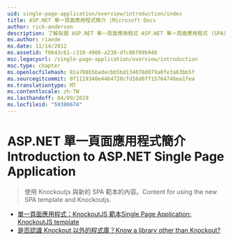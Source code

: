 ```yaml
---
uid: single-page-application/overview/introduction/index
title: ASP.NET 單一頁面應用程式簡介 |Microsoft Docs
author: rick-anderson
description: 了解有關 ASP.NET 單一頁面應用程式 ASP.NET 單一頁面應用程式 (SPA) 可協助您建置應用程式包含大量的用戶端 interacti...
ms.author: riande
ms.date: 11/14/2012
ms.assetid: f0643c61-c310-4906-a238-dfc86f09b940
msc.legacyurl: /single-page-application/overview/introduction
msc.type: chapter
ms.openlocfilehash: 81a708b5badecbb5bd134078d079a0fe3a63bb5f
ms.sourcegitcommit: 0f1119340e4464720cfd16d0ff15764746ea1fea
ms.translationtype: MT
ms.contentlocale: zh-TW
ms.lasthandoff: 04/09/2019
ms.locfileid: "59380674"
---
```

# <a name="introduction-to-aspnet-single-page-application"></a><span data-ttu-id="0273b-103">ASP.NET 單一頁面應用程式簡介</span><span class="sxs-lookup"><span data-stu-id="0273b-103">Introduction to ASP.NET Single Page Application</span></span>

> <span data-ttu-id="0273b-104">使用 Knockoutjs 與新的 SPA 範本的內容。</span><span class="sxs-lookup"><span data-stu-id="0273b-104">Content for using the new SPA template and Knockoutjs.</span></span>


- [<span data-ttu-id="0273b-105">單一頁面應用程式：KnockoutJS 範本</span><span class="sxs-lookup"><span data-stu-id="0273b-105">Single Page Application: KnockoutJS template</span></span>](knockoutjs-template.md)
- [<span data-ttu-id="0273b-106">是否認識 Knockout 以外的程式庫？</span><span class="sxs-lookup"><span data-stu-id="0273b-106">Know a library other than Knockout?</span></span>](other-libraries.md)

